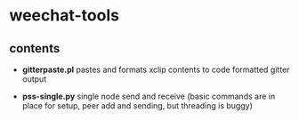 # weechat-tools

## contents

* **gitterpaste.pl** 
    pastes and formats xclip contents to code formatted gitter output

* **pss-single.py**
    single node send and receive
    (basic commands are in place for setup, peer add and sending, but threading is buggy)
